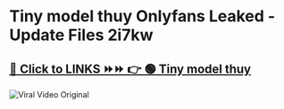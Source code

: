 
 # Tiny model thuy Onlyfans Leaked - Update Files 2i7kw

## <h2><a href="https://clipsfans.com/Tiny_model_thuy&ref=git">🔗 Click to LINKS ⏩⏩ 👉 🟢 Tiny model thuy </a></h2>

<a href="https://clipsfans.com/Tiny_model_thuy&ref=git" rel="nofollow" data-target="animated-image.originalLink"><img src="https://i.ibb.co.com/xMMVF88/686577567.gif" alt="Viral Video Original" style="max-width: 100%; display: inline-block;" data-target="animated-image.originalImage"></a>

